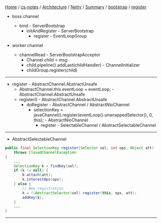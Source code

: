 [Home](https://mengxianbin.github.io) /
[cs-notes](https://mengxianbin.github.io/cs-notes/site) /
[Architecture](https://mengxianbin.github.io/cs-notes/site/Architecture) /
[Netty](https://mengxianbin.github.io/cs-notes/site/Architecture/Netty) /
[Summary](https://mengxianbin.github.io/cs-notes/site/Architecture/Netty/Summary) /
[bootstrap](https://mengxianbin.github.io/cs-notes/site/Architecture/Netty/Summary/bootstrap) /
[register](https://mengxianbin.github.io/cs-notes/site/Architecture/Netty/Summary/bootstrap/register)

* boss channel
    * bind - ServerBootstrap
        * initAndRegister - ServerBootstrap
            * register - EventLoopGroup

* worker channel
    * channelRead - ServerBootstrapAcceptor
        * Channel child = msg
        * child.pipeline().addLast(childHandler) - ChannelInitializer
        * childGroup.register(child)

---

* register - AbstractChannel.AbstractUnsafe
    * AbstractChannel.this.eventLoop = eventLoop; - AbstractChannel.AbstractUnsafe
    * register0 - AbstractChannel.AbstractUnsafe
        * doRegister - AbstractChannel / AbstractNioChannel
            * selectionKey = javaChannel().register(eventLoop().unwrappedSelector(), 0, this); - AbstractNioChannel
                * register - SelectableChannel / AbstractSelectableChannel

---

* AbstractSelectableChannel

```java
public final SelectionKey register(Selector sel, int ops, Object att)
    throws ClosedChannelException
{
    ...
    SelectionKey k = findKey(sel);
    if (k != null) {
        k.attach(att);
        k.interestOps(ops);
    } else {
        // New registration
        k = ((AbstractSelector)sel).register(this, ops, att);
        addKey(k);
    }
    ...
}
```

---
